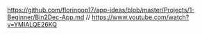 https://github.com/florinpop17/app-ideas/blob/master/Projects/1-Beginner/Bin2Dec-App.md 
// https://www.youtube.com/watch?v=YMIALQE26KQ